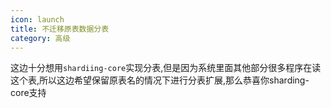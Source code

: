 ```yaml
---
icon: launch
title: 不迁移原表数据分表
category: 高级
---
```


这边十分想用`shardiing-core`实现分表,但是因为系统里面其他部分很多程序在读这个表,所以这边希望保留原表名的情况下进行分表扩展,那么恭喜你sharding-core支持